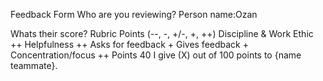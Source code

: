 Feedback Form
Who are you reviewing?
Person name:Ozan

Whats their score?
Rubric	Points (--, -, +/-, +, ++)
Discipline & Work Ethic	++
Helpfulness	++
Asks for feedback +
Gives feedback	+
Concentration/focus	++
Points 40
I give (X) out of 100 points to {name teammate}.